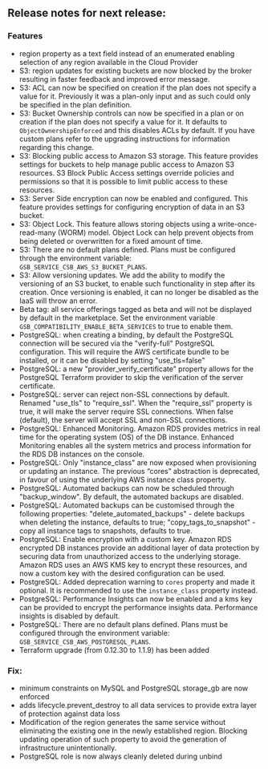 ## Release notes for next release:

### Features
- region property as a text field instead of an enumerated enabling selection of any region available in the Cloud Provider
- S3: region updates for existing buckets are now blocked by the broker resulting in faster feedback and improved error message.
- S3: ACL can now be specified on creation if the plan does not specify a value for it. Previously it was a plan-only input and as such could only be specified in the plan definition.
- S3: Bucket Ownership controls can now be specified in a plan or on creation if the plan does not specify a value for it. It defaults to `ObjectOwnershipEnforced` and this disables ACLs by default. If you have custom plans refer to the upgrading instructions for information regarding this change.
- S3: Blocking public access to Amazon S3 storage. This feature provides settings for buckets to help manage public access to Amazon S3 resources. S3 Block Public Access settings override policies and permissions so that it is possible to limit public access to these resources.
- S3: Server Side encryption can now be enabled and configured. This feature provides settings for configuring encryption of data in an S3 bucket.
- S3: Object Lock. This feature allows storing objects using a write-once-read-many (WORM) model. Object Lock can help prevent objects from being deleted or overwritten for a fixed amount of time.
- S3: There are no default plans defined. Plans must be configured through the environment variable: `GSB_SERVICE_CSB_AWS_S3_BUCKET_PLANS`.
- S3: Allow versioning updates. We add the ability to modify the versioning of an S3 bucket, to enable such functionality in step after its creation. Once versioning is enabled, it can no longer be disabled as the IaaS will throw an error.
- Beta tag: all service offerings tagged as beta and will not be displayed by default in the marketplace. Set the environment variable `GSB_COMPATIBILITY_ENABLE_BETA_SERVICES` to true to enable them. 
- PostgreSQL: when creating a binding, by default the PostgreSQL connection will be secured via the "verify-full" PostgreSQL configuration. This will require the AWS certificate bundle to be installed, or it can be disabled by setting "use_tls=false"
- PostgreSQL: a new "provider_verify_certificate" property allows for the PostgreSQL Terraform provider to skip the verification of the server certificate.
- PostgreSQL: server can reject non-SSL connections by default. Renamed "use_tls" to "require_ssl". When the "require_ssl" property is true, it will make the server require SSL connections. When false (default), the server will accept SSL and non-SSL connections.
- PostgreSQL: Enhanced Monitoring. Amazon RDS provides metrics in real time for the operating system (OS) of the DB instance. Enhanced Monitoring enables all the system metrics and process information for the RDS DB instances on the console.
- PostgreSQL: Only "instance_class" are now exposed when provisioning or updating an instance. The previous “cores” abstraction is deprecated, in favour of using the underlying AWS instance class property.
- PostgreSQL: Automated backups can now be scheduled through "backup_window". By default, the automated backups are disabled.
- PostgreSQL: Automated backups can be customised through the following properties: "delete_automated_backups" - delete backups when deleting the instance, defaults to true; "copy_tags_to_snapshot" - copy all instance tags to snapshots, defaults to true. 
- PostgreSQL: Enable encryption with a custom key. Amazon RDS encrypted DB instances provide an additional layer of data protection by securing data from unauthorized access to the underlying storage. Amazon RDS uses an AWS KMS key to encrypt these resources, and now a custom key with the desired configuration can be used.
- PostgreSQL: Added deprecation warning to `cores` property and made it optional. It is recommended to use the `instance_class` property instead. 
- PostgreSQL: Performance Insights can now be enabled and a kms key can be provided to encrypt the performance insights data. Performance insights is disabled by default.
- PostgreSQL: There are no default plans defined. Plans must be configured through the environment variable: `GSB_SERVICE_CSB_AWS_POSTGRESQL_PLANS`.
- Terraform upgrade (from 0.12.30 to 1.1.9) has been added

### Fix:
- minimum constraints on MySQL and PostgreSQL storage_gb are now enforced
- adds lifecycle.prevent_destroy to all data services to provide extra layer of protection against data loss
- Modification of the region generates the same service without eliminating the existing one in the newly established region. Blocking updating operation of such property to avoid the generation of infrastructure unintentionally.
- PostgreSQL role is now always cleanly deleted during unbind

